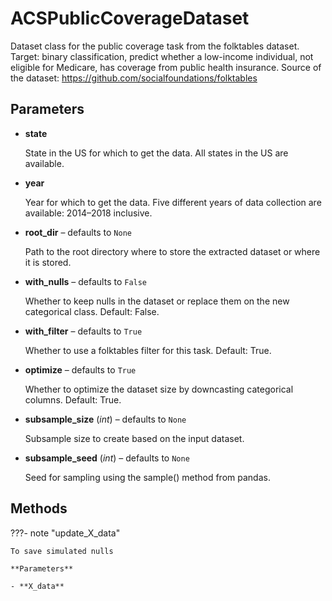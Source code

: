 # ACSPublicCoverageDataset

Dataset class for the public coverage task from the folktables dataset. Target: binary classification, predict whether a low-income individual, not eligible for Medicare,     has coverage from public health insurance. Source of the dataset: https://github.com/socialfoundations/folktables



## Parameters

- **state**

    State in the US for which to get the data. All states in the US are available.

- **year**

    Year for which to get the data. Five different years of data collection are available: 2014–2018 inclusive.

- **root_dir** – defaults to `None`

    Path to the root directory where to store the extracted dataset or where it is stored.

- **with_nulls** – defaults to `False`

    Whether to keep nulls in the dataset or replace them on the new categorical class. Default: False.

- **with_filter** – defaults to `True`

    Whether to use a folktables filter for this task. Default: True.

- **optimize** – defaults to `True`

    Whether to optimize the dataset size by downcasting categorical columns. Default: True.

- **subsample_size** (*int*) – defaults to `None`

    Subsample size to create based on the input dataset.

- **subsample_seed** (*int*) – defaults to `None`

    Seed for sampling using the sample() method from pandas.




## Methods

???- note "update_X_data"

    To save simulated nulls

    **Parameters**

    - **X_data**    
    
